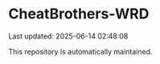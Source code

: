 # CheatBrothers-WRD

Last updated: 2025-06-14 02:48:08

This repository is automatically maintained.

